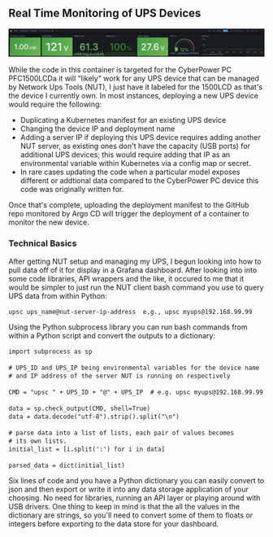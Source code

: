 ## Real Time Monitoring of UPS Devices

![Dashboard Thumbnail](../images/ups_dashboard.png)  

While the code in this container is targeted for the CyberPower PC PFC1500LCDa it will "likely" work for any UPS device that can be managed by Network Ups Tools (NUT), I just have it labeled for the 1500LCD as that's the device I currently own. In most instances, deploying a new UPS device would require the following:
* Duplicating a Kubernetes manifest for an existing UPS device
* Changing the device IP and deployment name
* Adding a server IP if deploying this UPS device requires adding another NUT server, as existing ones don't have the capacity (USB ports) for additional UPS devices; this would require adding that IP as an environmental variable within Kubernetes via a config map or secret. 
* In rare cases updating the code when a particular model exposes different or addtional data compared to the CyberPower PC device this code was originally written for. 

Once that's complete, uploading the deployment manifest to the GitHub repo monitored by Argo CD will trigger the deployment of a container to monitor the new device.

### Technical Basics

After getting NUT setup and managing my UPS, I begun looking into how to pull data off of it for display in a Grafana dashboard. After looking into into some code libraries, API wrappers and the like, it occured to me that it would be simpler to just run the NUT client bash command you use to query UPS data from within Python:

~~~
upsc ups_name@nut-server-ip-address  e.g., upsc myups@192.168.99.99
~~~

Using the Python subprocess library you can run bash commands from within a Python script and convert the outputs to a dictionary:

~~~
import subprocess as sp

# UPS_ID and UPS_IP being environmental variables for the device name
# and IP address of the server NUT is running on respectively

CMD = "upsc " + UPS_ID + "@" + UPS_IP  # e.g. upsc myups@192.168.99.99

data = sp.check_output(CMD, shell=True)
data = data.decode("utf-8").strip().split("\n")

# parse data into a list of lists, each pair of values becomes
# its own lists.
initial_list = [i.split(':') for i in data]

parsed_data = dict(initial_list)
~~~

Six lines of code and you have a Python dictionary you can easily convert to json and then export or write it into any data storage application of your choosing. No need for libraries, running an API layer or playing around with USB drivers. One thing to keep in mind is that the all the values in the dictionary are strings, so you'll need to convert some of them to floats or integers before exporting to the data store for your dashboard.